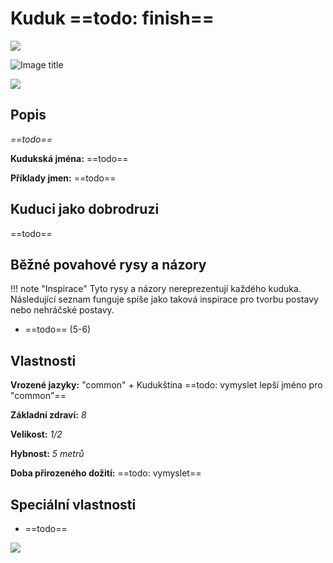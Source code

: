 # Kuduk ==todo: finish==

<img src="/assets/sep_line.png"/>

![Image title](/assets/OW/races/Human.png)

<img src="/assets/sep_line.png"/>

## Popis

*==todo==*

**Kudukská jména:** ==todo==

**Příklady jmen:** ==todo==

## Kuduci jako dobrodruzi

==todo==

## Běžné povahové rysy a názory

!!! note "Inspirace"
    Tyto rysy a názory nereprezentují každého kuduka. Následující seznam funguje spíše jako taková inspirace pro tvorbu postavy nebo nehráčské postavy. 

- ==todo== (5-6)

## Vlastnosti

**Vrozené jazyky:** "common" + Kudukština ==todo: vymyslet lepší jméno pro "common"==

**Základní zdraví:** *8*

**Velikost:** *1/2*

**Hybnost:** *5 metrů*

**Doba přirozeného dožití:** ==todo: vymyslet==

## Speciální vlastnosti

- ==todo==

<img src="/assets/sep_line.png"/>
